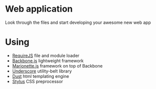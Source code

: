 # Web application

  Look through the files and start developing your awesome new web app

# Using

* [RequireJS](http://requirejs.org/) file and module loader
* [Backbone.js](http://http://backbonejs.org/) lightweight framework
* [Marionette.js](http://marionettejs.com/) framework on top of Backbone
* [Underscore](http://http://underscorejs.org/) utility-belt library
* [Dust](http://www.dustjs.com/) html templating engine
* [Stylus](http://learnboost.github.com/stylus/) CSS preprocessor
